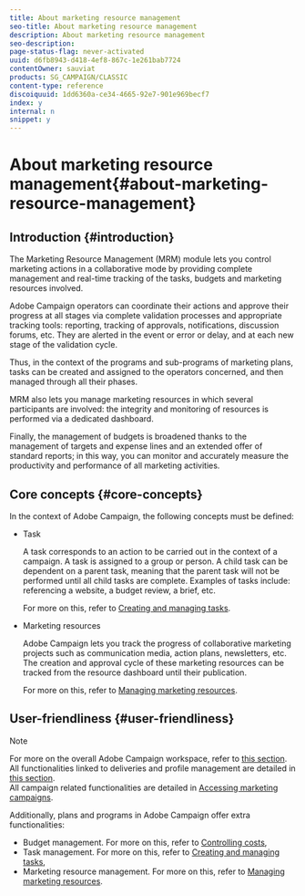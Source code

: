 ```yaml
---
title: About marketing resource management
seo-title: About marketing resource management
description: About marketing resource management
seo-description: 
page-status-flag: never-activated
uuid: d6fb8943-d418-4ef8-867c-1e261bab7724
contentOwner: sauviat
products: SG_CAMPAIGN/CLASSIC
content-type: reference
discoiquuid: 1dd6360a-ce34-4665-92e7-901e969becf7
index: y
internal: n
snippet: y
---
```


# About marketing resource management{#about-marketing-resource-management}

## Introduction {#introduction}

The Marketing Resource Management (MRM) module lets you control marketing actions in a collaborative mode by providing complete management and real-time tracking of the tasks, budgets and marketing resources involved.

Adobe Campaign operators can coordinate their actions and approve their progress at all stages via complete validation processes and appropriate tracking tools: reporting, tracking of approvals, notifications, discussion forums, etc. They are alerted in the event or error or delay, and at each new stage of the validation cycle.

Thus, in the context of the programs and sub-programs of marketing plans, tasks can be created and assigned to the operators concerned, and then managed through all their phases.

MRM also lets you manage marketing resources in which several participants are involved: the integrity and monitoring of resources is performed via a dedicated dashboard.

Finally, the management of budgets is broadened thanks to the management of targets and expense lines and an extended offer of standard reports; in this way, you can monitor and accurately measure the productivity and performance of all marketing activities.

## Core concepts {#core-concepts}

In the context of Adobe Campaign, the following concepts must be defined:

* Task

  A task corresponds to an action to be carried out in the context of a campaign. A task is assigned to a group or person. A child task can be dependent on a parent task, meaning that the parent task will not be performed until all child tasks are complete. Examples of tasks include: referencing a website, a budget review, a brief, etc.

  For more on this, refer to [Creating and managing tasks](../../campaign/using/creating-and-managing-tasks.md).

* Marketing resources

  Adobe Campaign lets you track the progress of collaborative marketing projects such as communication media, action plans, newsletters, etc. The creation and approval cycle of these marketing resources can be tracked from the resource dashboard until their publication.

  For more on this, refer to [Managing marketing resources](../../campaign/using/managing-marketing-resources.md).

## User-friendliness {#user-friendliness}

>[!NOTE]
>
>For more on the overall Adobe Campaign workspace, refer to [this section](/platform/using/adobe-campaign-workspace.md).  
>All functionalities linked to deliveries and profile management are detailed in [this section](../../delivery/using/communication-channels.md).  
>All campaign related functionalities are detailed in [Accessing marketing campaigns](../../campaign/using/accessing-marketing-campaigns.md).

Additionally, plans and programs in Adobe Campaign offer extra functionalities:

* Budget management. For more on this, refer to [Controlling costs](../../campaign/using/controlling-costs.md),
* Task management. For more on this, refer to [Creating and managing tasks](../../campaign/using/creating-and-managing-tasks.md),
* Marketing resource management. For more on this, refer to [Managing marketing resources](../../campaign/using/managing-marketing-resources.md).

